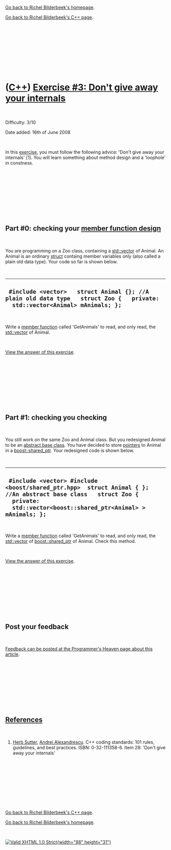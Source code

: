 [Go back to Richel Bilderbeek's homepage](index.htm).

[Go back to Richel Bilderbeek's C++ page](Cpp.htm).

 

 

 

 

 

([C++](Cpp.htm)) [Exercise \#3: Don't give away your internals](CppExerciseDontGiveAwayYourInternals.htm)
=========================================================================================================

 

Difficulty: 3/10

Date added: 16th of June 2008

 

In this [exercise](CppExercise.htm), you must follow the following
advice: 'Don't give away your internals' \[1\]. You will learn something
about method design and a 'loophole' in constness.

 

 

 

 

 

Part \#0: checking your [member function design](CppMemberFunctionDesign.htm)
-----------------------------------------------------------------------------

 

You are programming on a Zoo class, containing a
[std::vector](CppVector.htm) of Animal. An Animal is an ordinary
[struct](CppStruct.htm) containg member variables only (also called a
plain old data type). Your code so far is shown below.

 

  -------------------------------------------------------------------------------------------------------------------------------
  ` #include <vector>   struct Animal {}; //A plain old data type   struct Zoo {   private:   std::vector<Animal> mAnimals; };`
  -------------------------------------------------------------------------------------------------------------------------------

 

Write a [member function](CppMemberFunction.htm) called 'GetAnimals' to
read, and only read, the [std::vector](CppVector.htm) of Animal.

 

[View the answer of this
exercise](CppExerciseDontGiveAwayYourInternalsAnswer0.htm).

 

 

 

 

 

Part \#1: checking you checking
-------------------------------

 

You still work on the same Zoo and Animal class. But you redesigned
Animal to be an [abstract base class](CppAbstractBaseClass.htm). You
have decided to store [pointers](CppPointer.htm) to Animal in a
[boost::shared\_ptr](CppShared_ptr.htm). Your redesigned code is shown
below.

 

  ------------------------------------------------------------------------------------------------------------------------------------------------------------------------------------
  ` #include <vector> #include <boost/shared_ptr.hpp>  struct Animal { }; //An abstract base class   struct Zoo {   private:   std::vector<boost::shared_ptr<Animal> > mAnimals; };`
  ------------------------------------------------------------------------------------------------------------------------------------------------------------------------------------

 

Write a [member function](CppMemberFunction.htm) called 'GetAnimals' to
read, and only read, the [std::vector](CppVector.htm) of
[boost::shared\_ptr](CppShared_ptr.htm) of Animal. Check this method.

 

[View the answer of this
exercise](CppExerciseDontGiveAwayYourInternalsAnswer1.htm).

 

 

 

 

 

Post your feedback
------------------

 

[Feedback can be posted at the Programmer's Heaven page about this
article](http://www.programmersheaven.com/article/100053-C%2b%2b+exercise%3a+don%27t+give+away+your+internals/info.aspx).

 

 

 

 

 

[References](CppReferences.htm)
-------------------------------

 

1.  [Herb Sutter](CppHerbSutter.htm), [Andrei
    Alexandrescu](CppAndreiAlexandrescu.htm). C++ coding standards: 101
    rules, guidelines, and best practices. ISBN: 0-32-111358-6. Item 28:
    'Don't give away your internals'

 

 

 

 

 

[Go back to Richel Bilderbeek's C++ page](Cpp.htm).

[Go back to Richel Bilderbeek's homepage](index.htm).

 

[![Valid XHTML 1.0 Strict](valid-xhtml10.png){width="88"
height="31"}](http://validator.w3.org/check?uri=referer)

